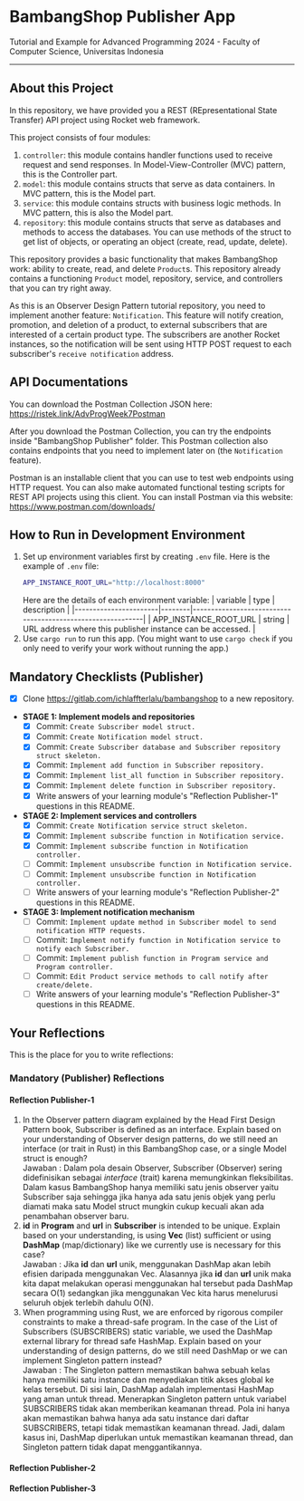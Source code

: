 # BambangShop Publisher App

Tutorial and Example for Advanced Programming 2024 - Faculty of Computer Science, Universitas Indonesia

---

## About this Project

In this repository, we have provided you a REST (REpresentational State Transfer) API project using Rocket web framework.

This project consists of four modules:

1.  `controller`: this module contains handler functions used to receive request and send responses.
    In Model-View-Controller (MVC) pattern, this is the Controller part.
2.  `model`: this module contains structs that serve as data containers.
    In MVC pattern, this is the Model part.
3.  `service`: this module contains structs with business logic methods.
    In MVC pattern, this is also the Model part.
4.  `repository`: this module contains structs that serve as databases and methods to access the databases.
    You can use methods of the struct to get list of objects, or operating an object (create, read, update, delete).

This repository provides a basic functionality that makes BambangShop work: ability to create, read, and delete `Product`s.
This repository already contains a functioning `Product` model, repository, service, and controllers that you can try right away.

As this is an Observer Design Pattern tutorial repository, you need to implement another feature: `Notification`.
This feature will notify creation, promotion, and deletion of a product, to external subscribers that are interested of a certain product type.
The subscribers are another Rocket instances, so the notification will be sent using HTTP POST request to each subscriber's `receive notification` address.

## API Documentations

You can download the Postman Collection JSON here: https://ristek.link/AdvProgWeek7Postman

After you download the Postman Collection, you can try the endpoints inside "BambangShop Publisher" folder.
This Postman collection also contains endpoints that you need to implement later on (the `Notification` feature).

Postman is an installable client that you can use to test web endpoints using HTTP request.
You can also make automated functional testing scripts for REST API projects using this client.
You can install Postman via this website: https://www.postman.com/downloads/

## How to Run in Development Environment

1.  Set up environment variables first by creating `.env` file.
    Here is the example of `.env` file:
    ```bash
    APP_INSTANCE_ROOT_URL="http://localhost:8000"
    ```
    Here are the details of each environment variable:
    | variable | type | description |
    |-----------------------|--------|------------------------------------------------------------|
    | APP_INSTANCE_ROOT_URL | string | URL address where this publisher instance can be accessed. |
2.  Use `cargo run` to run this app.
    (You might want to use `cargo check` if you only need to verify your work without running the app.)

## Mandatory Checklists (Publisher)

- [x] Clone https://gitlab.com/ichlaffterlalu/bambangshop to a new repository.
- **STAGE 1: Implement models and repositories**
  - [x] Commit: `Create Subscriber model struct.`
  - [x] Commit: `Create Notification model struct.`
  - [x] Commit: `Create Subscriber database and Subscriber repository struct skeleton.`
  - [x] Commit: `Implement add function in Subscriber repository.`
  - [x] Commit: `Implement list_all function in Subscriber repository.`
  - [x] Commit: `Implement delete function in Subscriber repository.`
  - [x] Write answers of your learning module's "Reflection Publisher-1" questions in this README.
- **STAGE 2: Implement services and controllers**
  - [x] Commit: `Create Notification service struct skeleton.`
  - [x] Commit: `Implement subscribe function in Notification service.`
  - [x] Commit: `Implement subscribe function in Notification controller.`
  - [ ] Commit: `Implement unsubscribe function in Notification service.`
  - [ ] Commit: `Implement unsubscribe function in Notification controller.`
  - [ ] Write answers of your learning module's "Reflection Publisher-2" questions in this README.
- **STAGE 3: Implement notification mechanism**
  - [ ] Commit: `Implement update method in Subscriber model to send notification HTTP requests.`
  - [ ] Commit: `Implement notify function in Notification service to notify each Subscriber.`
  - [ ] Commit: `Implement publish function in Program service and Program controller.`
  - [ ] Commit: `Edit Product service methods to call notify after create/delete.`
  - [ ] Write answers of your learning module's "Reflection Publisher-3" questions in this README.

## Your Reflections

This is the place for you to write reflections:

### Mandatory (Publisher) Reflections

#### Reflection Publisher-1

1. In the Observer pattern diagram explained by the Head First Design Pattern book, Subscriber is defined as an interface. Explain based on your understanding of Observer design patterns, do we still need an interface (or trait in Rust) in this BambangShop case, or a single Model struct is enough?  
   Jawaban : Dalam pola desain Observer, Subscriber (Observer) sering didefinisikan sebagai _interface_ (trait) karena memungkinkan fleksibilitas. Dalam kasus BambangShop hanya memiliki satu jenis observer yaitu Subscriber saja sehingga jika hanya ada satu jenis objek yang perlu diamati maka satu Model struct mungkin cukup kecuali akan ada penambahan observer baru.
2. **id** in **Program** and **url** in **Subscriber** is intended to be unique. Explain based on your understanding, is using **Vec** (list) sufficient or using **DashMap** (map/dictionary) like we currently use is necessary for this case?  
   Jawaban : Jika **id** dan **url** unik, menggunakan DashMap akan lebih efisien daripada menggunakan Vec. Alasannya jika **id** dan **url** unik maka kita dapat melakukan operasi menggunakan hal tersebut pada DashMap secara O(1) sedangkan jika menggunakan Vec kita harus menelurusi seluruh objek terlebih dahulu O(N).
3. When programming using Rust, we are enforced by rigorous compiler constraints to make a thread-safe program. In the case of the List of Subscribers (SUBSCRIBERS) static variable, we used the DashMap external library for thread safe HashMap. Explain based on your understanding of design patterns, do we still need DashMap or we can implement Singleton pattern instead?  
   Jawaban : The Singleton pattern memastikan bahwa sebuah kelas hanya memiliki satu instance dan menyediakan titik akses global ke kelas tersebut. Di sisi lain, DashMap adalah implementasi HashMap yang aman untuk thread. Menerapkan Singleton pattern untuk variabel SUBSCRIBERS tidak akan memberikan keamanan thread. Pola ini hanya akan memastikan bahwa hanya ada satu instance dari daftar SUBSCRIBERS, tetapi tidak memastikan keamanan thread. Jadi, dalam kasus ini, DashMap diperlukan untuk memastikan keamanan thread, dan Singleton pattern tidak dapat menggantikannya.

#### Reflection Publisher-2

#### Reflection Publisher-3
